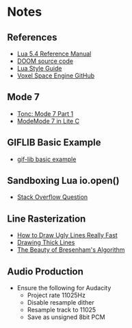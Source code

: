 # Notes

## References
- [Lua 5.4 Reference Manual](https://www.lua.org/manual/5.4/manual.html)
- [DOOM source code](https://github.com/id-Software/DOOM)
- [Lua Style Guide](https://github.com/luarocks/lua-style-guide)
- [Voxel Space Engine GitHub](https://github.com/s-macke/VoxelSpace)

## Mode 7
- [Tonc: Mode 7 Part 1](http://www.coranac.com/tonc/text/mode7.htm)
- [ModeMode 7 in Lite C](https://fenixfox-studios.com/content/mode_7/)

## GIFLIB Basic Example
- [gif-lib basic example](https://gist.github.com/suzumura-ss/a5e922994513e44226d33c3a0c2c60d1)

## Sandboxing Lua io.open()
- [Stack Overflow Question](https://stackoverflow.com/questions/20715652/how-to-wrap-the-io-functions-in-lua-to-prevent-the-user-from-leaving-x-directory)

## Line Rasterization
- [How to Draw Ugly Lines Really Fast](https://cohost.org/tomforsyth/post/648716-how-to-draw-ugly-lin)
- [Drawing Thick Lines](http://kt8216.unixcab.org/murphy/index.html)
- [The Beauty of Bresenham's Algorithm](https://zingl.github.io/bresenham.html)

## Audio Production
- Ensure the following for Audacity
  - Project rate 11025Hz
  - Disable resample dither
  - Resample track to 11025
  - Save as unsigned 8bit PCM